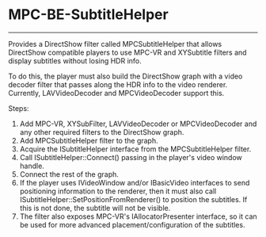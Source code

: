 # MPC-BE-SubtitleHelper
---

Provides a DirectShow filter called MPCSubtitleHelper that allows DirectShow compatible players to use MPC-VR and XYSubtitle filters and display subtitles without losing HDR info.

To do this, the player must also build the DirectShow graph with a video decoder filter that passes along the HDR info to the video renderer. Currently, LAVVideoDecoder and MPCVideoDecoder support this.

Steps:
1. Add MPC-VR, XYSubFilter, LAVVideoDecoder or MPCVideoDecoder and any other required filters to the DirectShow graph.
2. Add MPCSubtitleHelper filter to the graph.
3. Acquire the ISubtitleHelper interface from the MPCSubtitleHelper filter.
4. Call ISubtitleHelper::Connect() passing in the player's video window handle.
5. Connect the rest of the graph.
6. If the player uses IVideoWindow and/or IBasicVideo interfaces to send positioning information to the renderer, then it must also call ISubtitleHelper::SetPositionFromRenderer() to position the subtitles. If this is not done, the subtitle will not be visible.
7. The filter also exposes MPC-VR's IAllocatorPresenter interface, so it can be used for more advanced placement/configuration of the subtitles.
